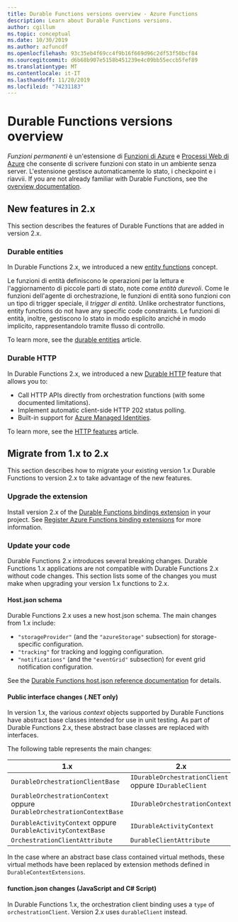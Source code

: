 ```yaml
---
title: Durable Functions versions overview - Azure Functions
description: Learn about Durable Functions versions.
author: cgillum
ms.topic: conceptual
ms.date: 10/30/2019
ms.author: azfuncdf
ms.openlocfilehash: 93c35eb4f69cc4f9b16f669d96c2df53f50bcf84
ms.sourcegitcommit: d6b68b907e5158b451239e4c09bb55eccb5fef89
ms.translationtype: MT
ms.contentlocale: it-IT
ms.lasthandoff: 11/20/2019
ms.locfileid: "74231183"
---
```

# <a name="durable-functions-versions-overview"></a>Durable Functions versions overview

*Funzioni permanenti* è un'estensione di [Funzioni di Azure](../functions-overview.md) e [Processi Web di Azure](../../app-service/web-sites-create-web-jobs.md) che consente di scrivere funzioni con stato in un ambiente senza server. L'estensione gestisce automaticamente lo stato, i checkpoint e i riavvii. If you are not already familiar with Durable Functions, see the [overview documentation](durable-functions-overview.md).

## <a name="new-features-in-2x"></a>New features in 2.x

This section describes the features of Durable Functions that are added in version 2.x.

### <a name="durable-entities"></a>Durable entities

In Durable Functions 2.x, we introduced a new [entity functions](durable-functions-entities.md) concept.

Le funzioni di entità definiscono le operazioni per la lettura e l'aggiornamento di piccole parti di stato, note come *entità durevoli*. Come le funzioni dell'agente di orchestrazione, le funzioni di entità sono funzioni con un tipo di trigger speciale, il *trigger di entità*. Unlike orchestrator functions, entity functions do not have any specific code constraints. Le funzioni di entità, inoltre, gestiscono lo stato in modo esplicito anziché in modo implicito, rappresentandolo tramite flusso di controllo.

To learn more, see the [durable entities](durable-functions-entities.md) article.

### <a name="durable-http"></a>Durable HTTP

In Durable Functions 2.x, we introduced a new [Durable HTTP](durable-functions-http-features.md#consuming-http-apis) feature that allows you to:

* Call HTTP APIs directly from orchestration functions (with some documented limitations).
* Implement automatic client-side HTTP 202 status polling.
* Built-in support for [Azure Managed Identities](../../active-directory/managed-identities-azure-resources/overview.md).

To learn more, see the [HTTP features](durable-functions-http-features.md#consuming-http-apis) article.

## <a name="migrate-from-1x-to-2x"></a>Migrate from 1.x to 2.x

This section describes how to migrate your existing version 1.x Durable Functions to version 2.x to take advantage of the new features.

### <a name="upgrade-the-extension"></a>Upgrade the extension

Install version 2.x of the [Durable Functions bindings extension](https://www.nuget.org/packages/Microsoft.Azure.WebJobs.Extensions.DurableTask) in your project. See [Register Azure Functions binding extensions](../functions-bindings-register.md) for more information.

### <a name="update-your-code"></a>Update your code

Durable Functions 2.x introduces several breaking changes. Durable Functions 1.x applications are not compatible with Durable Functions 2.x without code changes. This section lists some of the changes you must make when upgrading your version 1.x functions to 2.x.

#### <a name="hostjson-schema"></a>Host.json schema

Durable Functions 2.x uses a new host.json schema. The main changes from 1.x include:

* `"storageProvider"` (and the `"azureStorage"` subsection) for storage-specific configuration.
* `"tracking"` for tracking and logging configuration.
* `"notifications"` (and the `"eventGrid"` subsection) for event grid notification configuration.

See the [Durable Functions host.json reference documentation](durable-functions-bindings.md#durable-functions-2-0-host-json) for details.

#### <a name="public-interface-changes-net-only"></a>Public interface changes (.NET only)

In version 1.x, the various _context_ objects supported by Durable Functions have abstract base classes intended for use in unit testing. As part of Durable Functions 2.x, these abstract base classes are replaced with interfaces.

The following table represents the main changes:

| 1.x | 2.x |
|----------|----------|
| `DurableOrchestrationClientBase` | `IDurableOrchestrationClient` oppure `IDurableClient` |
| `DurableOrchestrationContext` oppure `DurableOrchestrationContextBase` | `IDurableOrchestrationContext` |
| `DurableActivityContext` oppure `DurableActivityContextBase` | `IDurableActivityContext` |
| `OrchestrationClientAttribute` | `DurableClientAttribute` |

In the case where an abstract base class contained virtual methods, these virtual methods have been replaced by extension methods defined in `DurableContextExtensions`.

#### <a name="functionjson-changes-javascript-and-c-script"></a>function.json changes (JavaScript and C# Script)

In Durable Functions 1.x, the orchestration client binding uses a `type` of `orchestrationClient`. Version 2.x uses `durableClient` instead.
